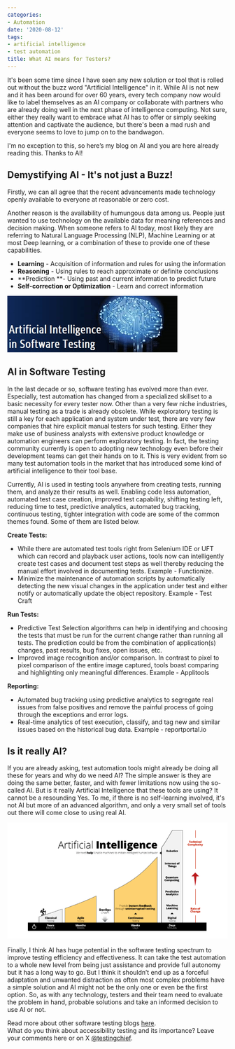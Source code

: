 ```yaml
---
categories:
- Automation
date: '2020-08-12'
tags:
- artificial intelligence
- test automation
title: What AI means for Testers?
---
```


It's been some time since I have seen any new solution or tool that is rolled
out without the buzz word "Artificial Intelligence" in it. While AI is not new
and it has been around for over 60 years, every tech company now would like to
label themselves as an AI company or collaborate with partners who are already
doing well in the next phase of intelligence computing. Not sure, either they
really want to embrace what AI has to offer or simply seeking attention and
captivate the audience, but there's been a mad rush and everyone seems to love
to jump on to the bandwagon.

I'm no exception to this, so here’s my blog on AI and you are here already
reading this. Thanks to AI!

## **Demystifying AI - It's not just a Buzz!**

Firstly, we can all agree that the recent advancements made technology openly
available to everyone at reasonable or zero cost.

Another reason is the availability of humungous data among us. People just
wanted to use technology on the available data for meaning references and
decision making. When someone refers to AI today, most likely they are
referring to Natural Language Processing (NLP), Machine Learning or at most
Deep learning, or a combination of these to provide one of these capabilities.

  * **Learning** \- Acquisition of information and rules for using the information
  * **Reasoning** \- Using rules to reach approximate or definite conclusions
  * **Prediction   **\- Using past and current information to predict future
  * **Self-correction or Optimization** \- Learn and correct information

![](./assets/img/posts/ai-testing.png)

## **AI in Software Testing**

In the last decade or so, software testing has evolved more than ever.
Especially, test automation has changed from a specialized skillset to a basic
necessity for every tester now. Other than a very few niche industries, manual
testing as a trade is already obsolete. While exploratory testing is still a
key for each application and system under test, there are very few companies
that hire explicit manual testers for such testing. Either they make use of
business analysts with extensive product knowledge or automation engineers can
perform exploratory testing. In fact, the testing community currently is open
to adopting new technology even before their development teams can get their
hands on to it. This is very evident from so many test automation tools in the
market that has introduced some kind of artificial intelligence to their tool
base.

Currently, AI is used in testing tools anywhere from creating tests, running
them, and analyze their results as well. Enabling code less automation,
automated test case creation, improved test capability, shifting testing left,
reducing time to test, predictive analytics, automated bug tracking,
continuous testing, tighter integration with code are some of the common
themes found. Some of them are listed below.

**Create Tests:**

  * While there are automated test tools right from Selenium IDE or UFT which can record and playback user actions, tools now can intelligently create test cases and document test steps as well thereby reducing the manual effort involved in documenting tests. Example - Functionize.
  * Minimize the maintenance of automation scripts by automatically detecting the new visual changes in the application under test and either notify or automatically update the object repository. Example - Test Craft

**Run Tests:**

  * Predictive Test Selection algorithms can help in identifying and choosing the tests that must be run for the current change rather than running all tests. The prediction could be from the combination of application(s) changes, past results, bug fixes, open issues, etc.
  * Improved image recognition and/or comparison. In contrast to pixel to pixel comparison of the entire image captured, tools boast comparing and highlighting only meaningful differences. Example - Applitools

**Reporting:**

  * Automated bug tracking using predictive analytics to segregate real issues from false positives and remove the painful process of going through the exceptions and error logs.
  * Real-time analytics of test execution, classify, and tag new and similar issues based on the historical bug data. Example - reportportal.io

## **Is it really AI?**

If you are already asking, test automation tools might already be doing all
these for years and why do we need AI? The simple answer is they are doing the
same better, faster, and with fewer limitations now using the so-called AI.
But is it really Artificial Intelligence that these tools are using? It cannot
be a resounding Yes. To me, if there is no self-learning involved, it's not AI
but more of an advanced algorithm, and only a very small set of tools out
there will come close to using real AI.

![](./assets/img/posts/artificial-intelligence.png)

Finally, I think AI has huge potential in the software testing spectrum to
improve testing efficiency and effectiveness. It can take the test automation
to a whole new level from being just assistance and provide full autonomy but
it has a long way to go. But I think it shouldn’t end up as a forceful
adaptation and unwanted distraction as often most complex problems have a
simple solution and AI might not be the only one or even be the first option.
So, as with any technology, testers and their team need to evaluate the
problem in hand, probable solutions and take an informed decision to use AI or
not.

Read more about other software testing blogs
[here](https://skthetester.github.io/).  
What do you think about accessibility testing and its importance? Leave your
comments here or on X [@testingchief](https://x.com/testingchief).